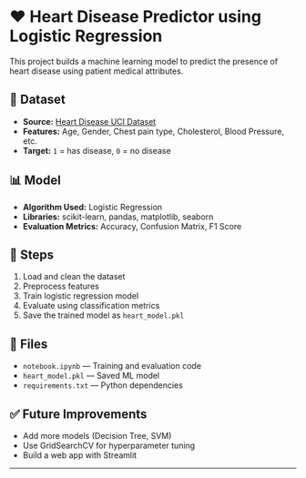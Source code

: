 # ❤️ Heart Disease Predictor using Logistic Regression

This project builds a machine learning model to predict the presence of heart disease using patient medical attributes.

## 🚀 Dataset
- **Source:** [Heart Disease UCI Dataset](https://www.kaggle.com/datasets/cherngs/heart-disease-cleveland-uci)
- **Features:** Age, Gender, Chest pain type, Cholesterol, Blood Pressure, etc.
- **Target:** `1` = has disease, `0` = no disease

## 📊 Model
- **Algorithm Used:** Logistic Regression
- **Libraries:** scikit-learn, pandas, matplotlib, seaborn
- **Evaluation Metrics:** Accuracy, Confusion Matrix, F1 Score

## 🧠 Steps
1. Load and clean the dataset
2. Preprocess features
3. Train logistic regression model
4. Evaluate using classification metrics
5. Save the trained model as `heart_model.pkl`

## 📂 Files
- `notebook.ipynb` — Training and evaluation code
- `heart_model.pkl` — Saved ML model
- `requirements.txt` — Python dependencies

## ✅ Future Improvements
- Add more models (Decision Tree, SVM)
- Use GridSearchCV for hyperparameter tuning
- Build a web app with Streamlit

---


